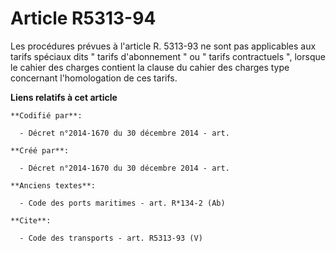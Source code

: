 # Article R5313-94

Les procédures prévues à l'article R. 5313-93 ne sont pas applicables aux tarifs spéciaux dits " tarifs d'abonnement " ou "
tarifs contractuels ", lorsque le cahier des charges contient la clause du cahier des charges type concernant l'homologation
de ces tarifs.

**Liens relatifs à cet article**

	**Codifié par**:

	  - Décret n°2014-1670 du 30 décembre 2014 - art.

	**Créé par**:

	  - Décret n°2014-1670 du 30 décembre 2014 - art.

	**Anciens textes**:

	  - Code des ports maritimes - art. R*134-2 (Ab)

	**Cite**:

	  - Code des transports - art. R5313-93 (V)
